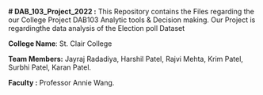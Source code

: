 **# DAB_103_Project_2022 :**
This Repository contains the Files regarding the our College Project DAB103 Analytic tools & Decision making.
Our Project is regardingthe data analysis of the Election poll Dataset

**College Name**: St. Clair College

**Team Members:**
Jayraj Radadiya,
Harshil Patel,
Rajvi Mehta,
Krim Patel,
Surbhi Patel,
Karan Patel.

**Faculty :** Professor Annie Wang.
